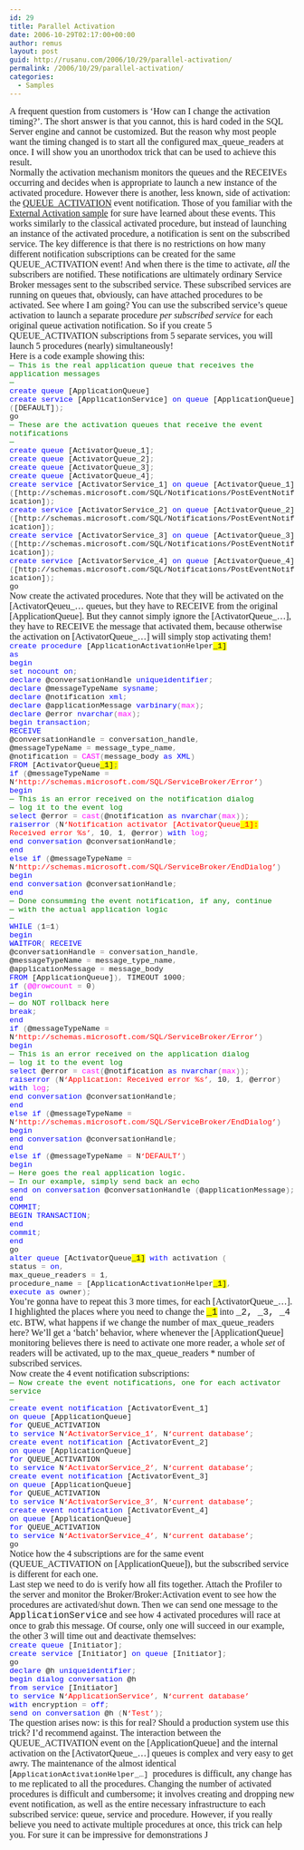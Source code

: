 ```yaml
---
id: 29
title: Parallel Activation
date: 2006-10-29T02:17:00+00:00
author: remus
layout: post
guid: http://rusanu.com/2006/10/29/parallel-activation/
permalink: /2006/10/29/parallel-activation/
categories:
  - Samples
---
```

<p class="MsoNormal" style="margin: 0in 0in 0pt">
  <font face="Times New Roman" size="3">A frequent question from customers is ‘How can I change the activation timing?’. The short answer is that you cannot, this is hard coded in the SQL Server engine and cannot be customized. But the reason why most people want the timing changed is to start all the configured max_queue_readers at once. I will show you an unorthodox trick that can be used to achieve this result.</font>
</p>

<p class="MsoNormal" style="margin: 0in 0in 0pt">
  <!--more-->
</p>

<p class="MsoNormal" style="margin: 0in 0in 0pt">
  <font face="Times New Roman" size="3">Normally the activation mechanism monitors the queues and the RECEIVEs occurring and decides when is appropriate to launch a new instance of the activated procedure. However there is another, less known, side of activation: the </font><a href="http://msdn2.microsoft.com/en-us/library/ms189453.aspx"><font face="Times New Roman" size="3">QUEUE_ACTIVATION</font></a><font face="Times New Roman" size="3"> event notification. Those of you familiar with the </font><a href="http://www.gotdotnet.com/codegallery/codegallery.aspx?id=9f7ae2af-31aa-44dd-9ee8-6b6b6d3d6319"><font face="Times New Roman" size="3">External Activation sample</font></a><font face="Times New Roman" size="3"> for sure have learned about these events. This works similarly to the classical activated procedure, but instead of launching an instance of the activated procedure, a notification is sent on the subscribed service. The key difference is that there is no restrictions on how many different notification subscriptions can be created for the same QUEUE_ACTIVATION event! And when there is the time to activate, <em>all</em> the subscribers are notified. These notifications are ultimately ordinary Service Broker messages sent to the subscribed service. These subscribed services are running on queues that, obviously, can have attached procedures to be activated. See where I am going? You can use the subscribed service’s queue activation to launch a separate procedure <em>per subscribed service</em> for each original queue activation notification. So if you create 5 QUEUE_ACTIVATION subscriptions from 5 separate services, you will launch 5 procedures (nearly) simultaneously!</font>
</p>

<p class="MsoNormal" style="margin: 0in 0in 0pt">
  <o:p><font face="Times New Roman" size="3"> </font></o:p>
</p>

<p class="MsoNormal" style="margin: 0in 0in 0pt">
  <font face="Times New Roman" size="3">Here is a code example showing this:</font>
</p>

<p class="MsoNormal" style="margin: 0in 0in 0pt">
  <o:p><font face="Times New Roman" size="3"> </font></o:p>
</p>

<p class="MsoNormal" style="margin: 0in 0in 0pt">
  <span style="font-size: 10pt; color: green; font-family: 'Courier New'">&#8212; This is the real application queue that receives the application messages<o:p></o:p></span>
</p>

<p class="MsoNormal" style="margin: 0in 0in 0pt">
  <span style="font-size: 10pt; color: green; font-family: 'Courier New'" lang="FR">&#8212;<o:p></o:p></span>
</p>

<p class="MsoNormal" style="margin: 0in 0in 0pt">
  <span style="font-size: 10pt; color: blue; font-family: 'Courier New'" lang="FR">create</span><span style="font-size: 10pt; font-family: 'Courier New'" lang="FR"> <span style="color: blue">queue</span> [ApplicationQueue]<o:p></o:p></span>
</p>

<p class="MsoNormal" style="margin: 0in 0in 0pt">
  <span style="font-size: 10pt; color: blue; font-family: 'Courier New'" lang="FR">create</span><span style="font-size: 10pt; font-family: 'Courier New'" lang="FR"> <span style="color: blue">service</span> [ApplicationService] <span style="color: blue">on</span> <span style="color: blue">queue</span> [ApplicationQueue] <span style="color: gray">(</span>[DEFAULT]<span style="color: gray">);<o:p></o:p></span></span>
</p>

<p class="MsoNormal" style="margin: 0in 0in 0pt">
  <span style="font-size: 10pt; font-family: 'Courier New'">go<o:p></o:p></span>
</p>

<p class="MsoNormal" style="margin: 0in 0in 0pt">
  <span style="font-size: 10pt; font-family: 'Courier New'"><o:p> </o:p></span>
</p>

<p class="MsoNormal" style="margin: 0in 0in 0pt">
  <span style="font-size: 10pt; color: green; font-family: 'Courier New'">&#8212; These are the activation queues that receive the event notifications<o:p></o:p></span>
</p>

<p class="MsoNormal" style="margin: 0in 0in 0pt">
  <span style="font-size: 10pt; color: green; font-family: 'Courier New'" lang="FR">&#8212;<o:p></o:p></span>
</p>

<p class="MsoNormal" style="margin: 0in 0in 0pt">
  <span style="font-size: 10pt; color: blue; font-family: 'Courier New'" lang="FR">create</span><span style="font-size: 10pt; font-family: 'Courier New'" lang="FR"> <span style="color: blue">queue</span> [ActivatorQueue_1]<span style="color: gray">;<o:p></o:p></span></span>
</p>

<p class="MsoNormal" style="margin: 0in 0in 0pt">
  <span style="font-size: 10pt; color: blue; font-family: 'Courier New'" lang="FR">create</span><span style="font-size: 10pt; font-family: 'Courier New'" lang="FR"> <span style="color: blue">queue</span> [ActivatorQueue_2]<span style="color: gray">;<o:p></o:p></span></span>
</p>

<p class="MsoNormal" style="margin: 0in 0in 0pt">
  <span style="font-size: 10pt; color: blue; font-family: 'Courier New'" lang="FR">create</span><span style="font-size: 10pt; font-family: 'Courier New'" lang="FR"> <span style="color: blue">queue</span> [ActivatorQueue_3]<span style="color: gray">;<o:p></o:p></span></span>
</p>

<p class="MsoNormal" style="margin: 0in 0in 0pt">
  <span style="font-size: 10pt; color: blue; font-family: 'Courier New'" lang="FR">create</span><span style="font-size: 10pt; font-family: 'Courier New'" lang="FR"> <span style="color: blue">queue</span> [ActivatorQueue_4]<span style="color: gray">;<o:p></o:p></span></span>
</p>

<p class="MsoNormal" style="margin: 0in 0in 0pt">
  <span style="font-size: 10pt; color: gray; font-family: 'Courier New'" lang="FR"><o:p> </o:p></span>
</p>

<p class="MsoNormal" style="margin: 0in 0in 0pt">
  <span style="font-size: 10pt; color: blue; font-family: 'Courier New'" lang="FR">create</span><span style="font-size: 10pt; font-family: 'Courier New'" lang="FR"> <span style="color: blue">service</span> [ActivatorService_1] <span style="color: blue">on</span> <span style="color: blue">queue</span> [ActivatorQueue_1] <span style="color: gray">(</span>[http://schemas.microsoft.com/SQL/Notifications/PostEventNotification]<span style="color: gray">);<o:p></o:p></span></span>
</p>

<p class="MsoNormal" style="margin: 0in 0in 0pt">
  <span style="font-size: 10pt; color: blue; font-family: 'Courier New'" lang="FR">create</span><span style="font-size: 10pt; font-family: 'Courier New'" lang="FR"> <span style="color: blue">service</span> [ActivatorService_2] <span style="color: blue">on</span> <span style="color: blue">queue</span> [ActivatorQueue_2] <span style="color: gray">(</span>[http://schemas.microsoft.com/SQL/Notifications/PostEventNotification]<span style="color: gray">);<o:p></o:p></span></span>
</p>

<p class="MsoNormal" style="margin: 0in 0in 0pt">
  <span style="font-size: 10pt; color: blue; font-family: 'Courier New'" lang="FR">create</span><span style="font-size: 10pt; font-family: 'Courier New'" lang="FR"> <span style="color: blue">service</span> [ActivatorService_3] <span style="color: blue">on</span> <span style="color: blue">queue</span> [ActivatorQueue_3] <span style="color: gray">(</span>[http://schemas.microsoft.com/SQL/Notifications/PostEventNotification]<span style="color: gray">);<o:p></o:p></span></span>
</p>

<p class="MsoNormal" style="margin: 0in 0in 0pt">
  <span style="font-size: 10pt; color: blue; font-family: 'Courier New'" lang="FR">create</span><span style="font-size: 10pt; font-family: 'Courier New'" lang="FR"> <span style="color: blue">service</span> [ActivatorService_4] <span style="color: blue">on</span> <span style="color: blue">queue</span> [ActivatorQueue_4] <span style="color: gray">(</span>[http://schemas.microsoft.com/SQL/Notifications/PostEventNotification]<span style="color: gray">);<o:p></o:p></span></span>
</p>

<p class="MsoNormal" style="margin: 0in 0in 0pt">
  <span style="font-size: 10pt; font-family: 'Courier New'">go<o:p></o:p></span>
</p>

<p class="MsoNormal" style="margin: 0in 0in 0pt">
  <o:p><font face="Times New Roman" size="3"> </font></o:p>
</p>

<p class="MsoNormal" style="margin: 0in 0in 0pt">
  <font face="Times New Roman" size="3">Now create the activated procedures. Note that they will be activated on the [ActivatorQeueu_&#8230; queues, but they have to RECEIVE from the original [ApplicationQueue]. But they cannot simply ignore the [ActivatorQueue_&#8230;], they have to RECEIVE the message that activated them, because otherwise the activation on [ActivatorQueue_&#8230;] will simply stop activating them! </font>
</p>

<p class="MsoNormal" style="margin: 0in 0in 0pt">
  <o:p><font face="Times New Roman" size="3"> </font></o:p>
</p>

<p class="MsoNormal" style="margin: 0in 0in 0pt">
  <span style="font-size: 10pt; color: blue; font-family: 'Courier New'">create</span><span style="font-size: 10pt; font-family: 'Courier New'"> <span style="color: blue">procedure</span> [ApplicationActivationHelper<span style="background: yellow none repeat scroll 0% 50%; -moz-background-clip: -moz-initial; -moz-background-origin: -moz-initial; -moz-background-inline-policy: -moz-initial">_1]</span><o:p></o:p></span>
</p>

<p class="MsoNormal" style="margin: 0in 0in 0pt">
  <span style="font-size: 10pt; color: blue; font-family: 'Courier New'">as<o:p></o:p></span>
</p>

<p class="MsoNormal" style="margin: 0in 0in 0pt">
  <span style="font-size: 10pt; color: blue; font-family: 'Courier New'">begin<o:p></o:p></span>
</p>

<p class="MsoNormal" style="margin: 0in 0in 0pt">
  <span style="font-size: 10pt; font-family: 'Courier New'"><span> </span><span style="color: blue">set</span> <span style="color: blue">nocount</span> <span style="color: blue">on</span><span style="color: gray">;<o:p></o:p></span></span>
</p>

<p class="MsoNormal" style="margin: 0in 0in 0pt">
  <span style="font-size: 10pt; font-family: 'Courier New'"><span> </span><span style="color: blue">declare</span> @conversationHandle <span style="color: blue">uniqueidentifier</span><span style="color: gray">;<o:p></o:p></span></span>
</p>

<p class="MsoNormal" style="margin: 0in 0in 0pt">
  <span style="font-size: 10pt; font-family: 'Courier New'"><span> </span><span style="color: blue">declare</span> @messageTypeName <span style="color: blue">sysname</span><span style="color: gray">;<o:p></o:p></span></span>
</p>

<p class="MsoNormal" style="margin: 0in 0in 0pt">
  <span style="font-size: 10pt; font-family: 'Courier New'"><span> </span><span style="color: blue">declare</span> @notification <span style="color: blue">xml</span><span style="color: gray">;<o:p></o:p></span></span>
</p>

<p class="MsoNormal" style="margin: 0in 0in 0pt">
  <span style="font-size: 10pt; font-family: 'Courier New'"><span> </span><span style="color: blue">declare</span> @applicationMessage <span style="color: blue">varbinary</span><span style="color: gray">(</span><span style="color: fuchsia">max</span><span style="color: gray">);<o:p></o:p></span></span>
</p>

<p class="MsoNormal" style="margin: 0in 0in 0pt">
  <span style="font-size: 10pt; font-family: 'Courier New'"><span> </span><span style="color: blue">declare</span> @error <span style="color: blue">nvarchar</span><span style="color: gray">(</span><span style="color: fuchsia">max</span><span style="color: gray">);<o:p></o:p></span></span>
</p>

<p class="MsoNormal" style="margin: 0in 0in 0pt">
  <span style="font-size: 10pt; font-family: 'Courier New'"><span> </span><o:p></o:p></span>
</p>

<p class="MsoNormal" style="margin: 0in 0in 0pt">
  <span style="font-size: 10pt; font-family: 'Courier New'"><span> </span><span style="color: blue">begin</span> <span style="color: blue">transaction</span><span style="color: gray">;<o:p></o:p></span></span>
</p>

<p class="MsoNormal" style="margin: 0in 0in 0pt">
  <span style="font-size: 10pt; font-family: 'Courier New'"><span> </span><span style="color: blue">RECEIVE</span> <o:p></o:p></span>
</p>

<p class="MsoNormal" style="margin: 0in 0in 0pt">
  <span style="font-size: 10pt; font-family: 'Courier New'"><span> </span>@conversationHandle <span style="color: gray">=</span> conversation_handle<span style="color: gray">,<o:p></o:p></span></span>
</p>

<p class="MsoNormal" style="margin: 0in 0in 0pt">
  <span style="font-size: 10pt; font-family: 'Courier New'"><span> </span>@messageTypeName <span style="color: gray">=</span> message_type_name<span style="color: gray">,<o:p></o:p></span></span>
</p>

<p class="MsoNormal" style="margin: 0in 0in 0pt">
  <span style="font-size: 10pt; font-family: 'Courier New'"><span> </span>@notification <span style="color: gray">=</span> <span style="color: fuchsia">CAST</span><span style="color: gray">(</span>message_body <span style="color: blue">as</span> <span style="color: blue">XML</span><span style="color: gray">)<o:p></o:p></span></span>
</p>

<p class="MsoNormal" style="margin: 0in 0in 0pt">
  <span style="font-size: 10pt; font-family: 'Courier New'"><span> </span><span style="color: blue">FROM</span> [ActivatorQueue<span style="background: yellow none repeat scroll 0% 50%; -moz-background-clip: -moz-initial; -moz-background-origin: -moz-initial; -moz-background-inline-policy: -moz-initial">_1]<span style="color: gray">;</span></span><span style="color: gray"><o:p></o:p></span></span>
</p>

<p class="MsoNormal" style="margin: 0in 0in 0pt">
  <span style="font-size: 10pt; color: gray; font-family: 'Courier New'"><o:p> </o:p></span>
</p>

<p class="MsoNormal" style="margin: 0in 0in 0pt">
  <span style="font-size: 10pt; font-family: 'Courier New'"><span> </span><span style="color: blue">if</span> <span style="color: gray">(</span>@messageTypeName <span style="color: gray">=</span> N<span style="color: red">&#8216;http://schemas.microsoft.com/SQL/ServiceBroker/Error&#8217;</span><span style="color: gray">)<o:p></o:p></span></span>
</p>

<p class="MsoNormal" style="margin: 0in 0in 0pt">
  <span style="font-size: 10pt; font-family: 'Courier New'"><span> </span><span style="color: blue">begin<o:p></o:p></span></span>
</p>

<p class="MsoNormal" style="margin: 0in 0in 0pt">
  <span style="font-size: 10pt; font-family: 'Courier New'"><span> </span><span style="color: green">&#8212; This is an error received on the notification dialog<o:p></o:p></span></span>
</p>

<p class="MsoNormal" style="margin: 0in 0in 0pt">
  <span style="font-size: 10pt; font-family: 'Courier New'"><span> </span><span style="color: green">&#8212; log it to the event log<o:p></o:p></span></span>
</p>

<p class="MsoNormal" style="margin: 0in 0in 0pt">
  <span style="font-size: 10pt; font-family: 'Courier New'"><span> </span><span style="color: blue">select</span> @error <span style="color: gray">=</span> <span style="color: fuchsia">cast</span><span style="color: gray">(</span>@notification <span style="color: blue">as</span> <span style="color: blue">nvarchar</span><span style="color: gray">(</span><span style="color: fuchsia">max</span><span style="color: gray">));<o:p></o:p></span></span>
</p>

<p class="MsoNormal" style="margin: 0in 0in 0pt">
  <span style="font-size: 10pt; font-family: 'Courier New'"><span> </span><span style="color: blue">raiserror</span> <span style="color: gray">(</span>N<span style="color: red">&#8216;Notification activator [ActivatorQueue<span style="background: yellow none repeat scroll 0% 50%; -moz-background-clip: -moz-initial; -moz-background-origin: -moz-initial; -moz-background-inline-policy: -moz-initial">_1]:</span> Received error %s&#8217;</span><span style="color: gray">,</span> 10<span style="color: gray">,</span> 1<span style="color: gray">,</span> @error<span style="color: gray">)</span> <span style="color: blue">with</span> <span style="color: fuchsia">log</span><span style="color: gray">;<o:p></o:p></span></span>
</p>

<p class="MsoNormal" style="margin: 0in 0in 0pt">
  <span style="font-size: 10pt; font-family: 'Courier New'"><span> </span><span style="color: blue">end</span> <span style="color: blue">conversation</span> @conversationHandle<span style="color: gray">;<o:p></o:p></span></span>
</p>

<p class="MsoNormal" style="margin: 0in 0in 0pt">
  <span style="font-size: 10pt; font-family: 'Courier New'"><span> </span><span style="color: blue">end<o:p></o:p></span></span>
</p>

<p class="MsoNormal" style="margin: 0in 0in 0pt">
  <span style="font-size: 10pt; font-family: 'Courier New'"><span> </span><span style="color: blue">else</span> <span style="color: blue">if</span> <span style="color: gray">(</span>@messageTypeName <span style="color: gray">=</span> N<span style="color: red">&#8216;http://schemas.microsoft.com/SQL/ServiceBroker/EndDialog&#8217;</span><span style="color: gray">)<o:p></o:p></span></span>
</p>

<p class="MsoNormal" style="margin: 0in 0in 0pt">
  <span style="font-size: 10pt; font-family: 'Courier New'"><span> </span><span style="color: blue">begin<o:p></o:p></span></span>
</p>

<p class="MsoNormal" style="margin: 0in 0in 0pt">
  <span style="font-size: 10pt; font-family: 'Courier New'"><span> </span><span style="color: blue">end</span> <span style="color: blue">conversation</span> @conversationHandle<span style="color: gray">;<o:p></o:p></span></span>
</p>

<p class="MsoNormal" style="margin: 0in 0in 0pt">
  <span style="font-size: 10pt; font-family: 'Courier New'"><span> </span><span style="color: blue">end<o:p></o:p></span></span>
</p>

<p class="MsoNormal" style="margin: 0in 0in 0pt">
  <span style="font-size: 10pt; font-family: 'Courier New'"><span> </span><o:p></o:p></span>
</p>

<p class="MsoNormal" style="margin: 0in 0in 0pt">
  <span style="font-size: 10pt; font-family: 'Courier New'"><span> </span><span style="color: green">&#8212; Done consumming the event notification, if any, continue<o:p></o:p></span></span>
</p>

<p class="MsoNormal" style="margin: 0in 0in 0pt">
  <span style="font-size: 10pt; font-family: 'Courier New'"><span> </span><span style="color: green">&#8212; with the actual application logic<o:p></o:p></span></span>
</p>

<p class="MsoNormal" style="margin: 0in 0in 0pt">
  <span style="font-size: 10pt; font-family: 'Courier New'"><span> </span><span style="color: green">&#8212;<o:p></o:p></span></span>
</p>

<p class="MsoNormal" style="margin: 0in 0in 0pt">
  <span style="font-size: 10pt; font-family: 'Courier New'"><span> </span><span style="color: blue">WHILE</span> <span style="color: gray">(</span>1<span style="color: gray">=</span>1<span style="color: gray">)<o:p></o:p></span></span>
</p>

<p class="MsoNormal" style="margin: 0in 0in 0pt">
  <span style="font-size: 10pt; font-family: 'Courier New'"><span> </span><span style="color: blue">begin<o:p></o:p></span></span>
</p>

<p class="MsoNormal" style="margin: 0in 0in 0pt">
  <span style="font-size: 10pt; font-family: 'Courier New'"><span> </span><span style="color: blue">WAITFOR</span><span style="color: gray">(</span> <span style="color: blue">RECEIVE</span> <o:p></o:p></span>
</p>

<p class="MsoNormal" style="margin: 0in 0in 0pt">
  <span style="font-size: 10pt; font-family: 'Courier New'"><span> </span><span> </span>@conversationHandle <span style="color: gray">=</span> conversation_handle<span style="color: gray">,<o:p></o:p></span></span>
</p>

<p class="MsoNormal" style="margin: 0in 0in 0pt">
  <span style="font-size: 10pt; font-family: 'Courier New'"><span> </span>@messageTypeName <span style="color: gray">=</span> message_type_name<span style="color: gray">,<o:p></o:p></span></span>
</p>

<p class="MsoNormal" style="margin: 0in 0in 0pt">
  <span style="font-size: 10pt; font-family: 'Courier New'"><span> </span>@applicationMessage <span style="color: gray">=</span> message_body<o:p></o:p></span>
</p>

<p class="MsoNormal" style="margin: 0in 0in 0pt">
  <span style="font-size: 10pt; font-family: 'Courier New'"><span> </span><span style="color: blue">FROM</span> [ApplicationQueue]<span style="color: gray">),</span> TIMEOUT 1000<span style="color: gray">;<o:p></o:p></span></span>
</p>

<p class="MsoNormal" style="margin: 0in 0in 0pt">
  <span style="font-size: 10pt; font-family: 'Courier New'"><span> </span><span style="color: blue">if</span> <span style="color: gray">(</span><span style="color: fuchsia">@@rowcount</span> <span style="color: gray">=</span> 0<span style="color: gray">)<o:p></o:p></span></span>
</p>

<p class="MsoNormal" style="margin: 0in 0in 0pt">
  <span style="font-size: 10pt; font-family: 'Courier New'"><span> </span><span style="color: blue">begin<o:p></o:p></span></span>
</p>

<p class="MsoNormal" style="margin: 0in 0in 0pt">
  <span style="font-size: 10pt; font-family: 'Courier New'"><span> </span><span style="color: green">&#8212; do NOT rollback here<o:p></o:p></span></span>
</p>

<p class="MsoNormal" style="margin: 0in 0in 0pt">
  <span style="font-size: 10pt; font-family: 'Courier New'"><span> </span><span style="color: blue">break</span><span style="color: gray">;<o:p></o:p></span></span>
</p>

<p class="MsoNormal" style="margin: 0in 0in 0pt">
  <span style="font-size: 10pt; font-family: 'Courier New'"><span> </span><span style="color: blue">end<o:p></o:p></span></span>
</p>

<p class="MsoNormal" style="margin: 0in 0in 0pt">
  <span style="font-size: 10pt; font-family: 'Courier New'"><span> </span><o:p></o:p></span>
</p>

<p class="MsoNormal" style="margin: 0in 0in 0pt">
  <span style="font-size: 10pt; font-family: 'Courier New'"><span> </span><span style="color: blue">if</span> <span style="color: gray">(</span>@messageTypeName <span style="color: gray">=</span> N<span style="color: red">&#8216;http://schemas.microsoft.com/SQL/ServiceBroker/Error&#8217;</span><span style="color: gray">)<o:p></o:p></span></span>
</p>

<p class="MsoNormal" style="margin: 0in 0in 0pt">
  <span style="font-size: 10pt; font-family: 'Courier New'"><span> </span><span style="color: blue">begin<o:p></o:p></span></span>
</p>

<p class="MsoNormal" style="margin: 0in 0in 0pt">
  <span style="font-size: 10pt; font-family: 'Courier New'"><span> </span><span style="color: green">&#8212; This is an error received on the application dialog<o:p></o:p></span></span>
</p>

<p class="MsoNormal" style="margin: 0in 0in 0pt">
  <span style="font-size: 10pt; font-family: 'Courier New'"><span> </span><span style="color: green">&#8212; log it to the event log<o:p></o:p></span></span>
</p>

<p class="MsoNormal" style="margin: 0in 0in 0pt">
  <span style="font-size: 10pt; font-family: 'Courier New'"><span> </span><span style="color: blue">select</span> @error <span style="color: gray">=</span> <span style="color: fuchsia">cast</span><span style="color: gray">(</span>@notification <span style="color: blue">as</span> <span style="color: blue">nvarchar</span><span style="color: gray">(</span><span style="color: fuchsia">max</span><span style="color: gray">));<o:p></o:p></span></span>
</p>

<p class="MsoNormal" style="margin: 0in 0in 0pt">
  <span style="font-size: 10pt; font-family: 'Courier New'"><span> </span><span style="color: blue">raiserror</span> <span style="color: gray">(</span>N<span style="color: red">&#8216;Application: Received error %s&#8217;</span><span style="color: gray">,</span> 10<span style="color: gray">,</span> 1<span style="color: gray">,</span> @error<span style="color: gray">)</span> <span style="color: blue">with</span> <span style="color: fuchsia">log</span><span style="color: gray">;<o:p></o:p></span></span>
</p>

<p class="MsoNormal" style="margin: 0in 0in 0pt">
  <span style="font-size: 10pt; font-family: 'Courier New'"><span> </span><span style="color: blue">end</span> <span style="color: blue">conversation</span> @conversationHandle<span style="color: gray">;<o:p></o:p></span></span>
</p>

<p class="MsoNormal" style="margin: 0in 0in 0pt">
  <span style="font-size: 10pt; font-family: 'Courier New'"><span> </span><span style="color: blue">end<o:p></o:p></span></span>
</p>

<p class="MsoNormal" style="margin: 0in 0in 0pt">
  <span style="font-size: 10pt; font-family: 'Courier New'"><span> </span><span style="color: blue">else</span> <span style="color: blue">if</span> <span style="color: gray">(</span>@messageTypeName <span style="color: gray">=</span> N<span style="color: red">&#8216;http://schemas.microsoft.com/SQL/ServiceBroker/EndDialog&#8217;</span><span style="color: gray">)<o:p></o:p></span></span>
</p>

<p class="MsoNormal" style="margin: 0in 0in 0pt">
  <span style="font-size: 10pt; font-family: 'Courier New'"><span> </span><span style="color: blue">begin<o:p></o:p></span></span>
</p>

<p class="MsoNormal" style="margin: 0in 0in 0pt">
  <span style="font-size: 10pt; font-family: 'Courier New'"><span> </span><span style="color: blue">end</span> <span style="color: blue">conversation</span> @conversationHandle<span style="color: gray">;<o:p></o:p></span></span>
</p>

<p class="MsoNormal" style="margin: 0in 0in 0pt">
  <span style="font-size: 10pt; font-family: 'Courier New'"><span> </span><span style="color: blue">end<o:p></o:p></span></span>
</p>

<p class="MsoNormal" style="margin: 0in 0in 0pt">
  <span style="font-size: 10pt; font-family: 'Courier New'"><span> </span><span style="color: blue">else</span> <span style="color: blue">if</span> <span style="color: gray">(</span>@messageTypeName <span style="color: gray">=</span> N<span style="color: red">&#8216;DEFAULT&#8217;</span><span style="color: gray">)<o:p></o:p></span></span>
</p>

<p class="MsoNormal" style="margin: 0in 0in 0pt">
  <span style="font-size: 10pt; font-family: 'Courier New'"><span> </span><span style="color: blue">begin<o:p></o:p></span></span>
</p>

<p class="MsoNormal" style="margin: 0in 0in 0pt">
  <span style="font-size: 10pt; font-family: 'Courier New'"><span> </span><span style="color: green">&#8212; Here goes the real application logic.<o:p></o:p></span></span>
</p>

<p class="MsoNormal" style="margin: 0in 0in 0pt">
  <span style="font-size: 10pt; font-family: 'Courier New'"><span> </span><span style="color: green">&#8212; In our example, simply send back an echo<o:p></o:p></span></span>
</p>

<p class="MsoNormal" style="margin: 0in 0in 0pt">
  <span style="font-size: 10pt; font-family: 'Courier New'"><span> </span><span style="color: blue">send</span> <span style="color: blue">on</span> <span style="color: blue">conversation</span> @conversationHandle <span style="color: gray">(</span>@applicationMessage<span style="color: gray">);<o:p></o:p></span></span>
</p>

<p class="MsoNormal" style="margin: 0in 0in 0pt">
  <span style="font-size: 10pt; font-family: 'Courier New'"><span> </span><span style="color: blue">end<o:p></o:p></span></span>
</p>

<p class="MsoNormal" style="margin: 0in 0in 0pt">
  <span style="font-size: 10pt; font-family: 'Courier New'"><span> </span><span style="color: blue">COMMIT</span><span style="color: gray">;<o:p></o:p></span></span>
</p>

<p class="MsoNormal" style="margin: 0in 0in 0pt">
  <span style="font-size: 10pt; font-family: 'Courier New'"><span> </span><span style="color: blue">BEGIN</span> <span style="color: blue">TRANSACTION</span><span style="color: gray">;<o:p></o:p></span></span>
</p>

<p class="MsoNormal" style="margin: 0in 0in 0pt">
  <span style="font-size: 10pt; font-family: 'Courier New'"><span> </span><span style="color: blue">end<o:p></o:p></span></span>
</p>

<p class="MsoNormal" style="margin: 0in 0in 0pt">
  <span style="font-size: 10pt; color: blue; font-family: 'Courier New'"><o:p> </o:p></span>
</p>

<p class="MsoNormal" style="margin: 0in 0in 0pt">
  <span style="font-size: 10pt; font-family: 'Courier New'"><span> </span><span style="color: blue">commit</span><span style="color: gray">;<o:p></o:p></span></span>
</p>

<p class="MsoNormal" style="margin: 0in 0in 0pt">
  <span style="font-size: 10pt; color: blue; font-family: 'Courier New'">end<o:p></o:p></span>
</p>

<p class="MsoNormal" style="margin: 0in 0in 0pt">
  <span style="font-size: 10pt; font-family: 'Courier New'">go<o:p></o:p></span>
</p>

<p class="MsoNormal" style="margin: 0in 0in 0pt">
  <o:p><font face="Times New Roman" size="3"> </font></o:p>
</p>

<p class="MsoNormal" style="margin: 0in 0in 0pt">
  <span style="font-size: 10pt; color: blue; font-family: 'Courier New'">alter</span><span style="font-size: 10pt; font-family: 'Courier New'"> <span style="color: blue">queue</span> [ActivatorQueue<span style="background: yellow none repeat scroll 0% 50%; -moz-background-clip: -moz-initial; -moz-background-origin: -moz-initial; -moz-background-inline-policy: -moz-initial">_1]</span> <span style="color: blue">with</span> activation <span style="color: gray">(<o:p></o:p></span></span>
</p>

<p class="MsoNormal" style="margin: 0in 0in 0pt">
  <span style="font-size: 10pt; font-family: 'Courier New'"><span> </span>status <span style="color: gray">=</span> <span style="color: blue">on</span><span style="color: gray">,<o:p></o:p></span></span>
</p>

<p class="MsoNormal" style="margin: 0in 0in 0pt">
  <span style="font-size: 10pt; font-family: 'Courier New'"><span> </span>max_queue_readers <span style="color: gray">=</span> 1<span style="color: gray">,<o:p></o:p></span></span>
</p>

<p class="MsoNormal" style="margin: 0in 0in 0pt">
  <span style="font-size: 10pt; font-family: 'Courier New'"><span> </span>procedure_name <span style="color: gray">=</span> [ApplicationActivationHelper<span style="background: yellow none repeat scroll 0% 50%; -moz-background-clip: -moz-initial; -moz-background-origin: -moz-initial; -moz-background-inline-policy: -moz-initial">_1]</span><span style="color: gray">,<o:p></o:p></span></span>
</p>

<p class="MsoNormal" style="margin: 0in 0in 0pt">
  <span style="font-size: 10pt; font-family: 'Courier New'"><span> </span><span style="color: blue">execute</span> <span style="color: blue">as</span> owner<span style="color: gray">);<o:p></o:p></span></span>
</p>

<p class="MsoNormal" style="margin: 0in 0in 0pt">
  <o:p><font face="Times New Roman" size="3"> </font></o:p>
</p>

<p class="MsoNormal" style="margin: 0in 0in 0pt">
  <o:p><font face="Times New Roman" size="3"> </font></o:p>
</p>

<p class="MsoNormal" style="margin: 0in 0in 0pt">
  <font size="3"><font face="Times New Roman">You’re gonna have to repeat this 3 more times, for each [ActivatorQueue_&#8230;]. I highlighted the places where you need to change the </font><span style="background: yellow none repeat scroll 0% 50%; -moz-background-clip: -moz-initial; -moz-background-origin: -moz-initial; -moz-background-inline-policy: -moz-initial; font-family: 'Courier New'">_1</span><font face="Times New Roman"> into </font><span style="font-family: 'Courier New'">_2, _3, _4</span><font face="Times New Roman"> etc. BTW, what happens if we change the number of max_queue_readers here? We’ll get a ‘batch’ behavior, where whenever the [ApplicationQueue] monitoring believes there is need to activate one more reader, a whole <em>set</em> of readers will be activated, up to the max_queue_readers * number of subscribed services.</font></font>
</p>

<p class="MsoNormal" style="margin: 0in 0in 0pt">
  <font face="Times New Roman" size="3">Now create the 4 event notification subscriptions:</font>
</p>

<p class="MsoNormal" style="margin: 0in 0in 0pt">
  <o:p><font face="Times New Roman" size="3"> </font></o:p>
</p>

<p class="MsoNormal" style="margin: 0in 0in 0pt">
  <span style="font-size: 10pt; color: green; font-family: 'Courier New'">&#8212; Now create the event notifications, one for each activator service<o:p></o:p></span>
</p>

<p class="MsoNormal" style="margin: 0in 0in 0pt">
  <span style="font-size: 10pt; color: green; font-family: 'Courier New'">&#8212;<o:p></o:p></span>
</p>

<p class="MsoNormal" style="margin: 0in 0in 0pt">
  <span style="font-size: 10pt; color: blue; font-family: 'Courier New'">create</span><span style="font-size: 10pt; font-family: 'Courier New'"> <span style="color: blue">event</span> <span style="color: blue">notification</span> [ActivatorEvent_1]<o:p></o:p></span>
</p>

<p class="MsoNormal" style="margin: 0in 0in 0pt">
  <span style="font-size: 10pt; font-family: 'Courier New'"><span> </span><span style="color: blue">on</span> <span style="color: blue">queue</span> [ApplicationQueue]<o:p></o:p></span>
</p>

<p class="MsoNormal" style="margin: 0in 0in 0pt">
  <span style="font-size: 10pt; font-family: 'Courier New'"><span> </span><span style="color: blue">for</span> QUEUE_ACTIVATION<o:p></o:p></span>
</p>

<p class="MsoNormal" style="margin: 0in 0in 0pt">
  <span style="font-size: 10pt; font-family: 'Courier New'"><span> </span><span style="color: blue">to</span> <span style="color: blue">service</span> N<span style="color: red">&#8216;ActivatorService_1&#8217;</span><span style="color: gray">,</span> N<span style="color: red">&#8216;current database&#8217;</span><span style="color: gray">;<o:p></o:p></span></span>
</p>

<p class="MsoNormal" style="margin: 0in 0in 0pt">
  <span style="font-size: 10pt; color: blue; font-family: 'Courier New'">create</span><span style="font-size: 10pt; font-family: 'Courier New'"> <span style="color: blue">event</span> <span style="color: blue">notification</span> [ActivatorEvent_2]<o:p></o:p></span>
</p>

<p class="MsoNormal" style="margin: 0in 0in 0pt">
  <span style="font-size: 10pt; font-family: 'Courier New'"><span> </span></span><span style="font-size: 10pt; color: blue; font-family: 'Courier New'" lang="FR">on</span><span style="font-size: 10pt; font-family: 'Courier New'" lang="FR"> <span style="color: blue">queue</span> [ApplicationQueue]<o:p></o:p></span>
</p>

<p class="MsoNormal" style="margin: 0in 0in 0pt">
  <span style="font-size: 10pt; font-family: 'Courier New'" lang="FR"><span> </span><span style="color: blue">for</span> QUEUE_ACTIVATION<o:p></o:p></span>
</p>

<p class="MsoNormal" style="margin: 0in 0in 0pt">
  <span style="font-size: 10pt; font-family: 'Courier New'" lang="FR"><span> </span><span style="color: blue">to</span> <span style="color: blue">service</span> N<span style="color: red">&#8216;ActivatorService_2&#8217;</span><span style="color: gray">,</span> N<span style="color: red">&#8216;current database&#8217;</span><span style="color: gray">;<o:p></o:p></span></span>
</p>

<p class="MsoNormal" style="margin: 0in 0in 0pt">
  <span style="font-size: 10pt; color: blue; font-family: 'Courier New'" lang="FR">create</span><span style="font-size: 10pt; font-family: 'Courier New'" lang="FR"> <span style="color: blue">event</span> <span style="color: blue">notification</span> [ActivatorEvent_3]<o:p></o:p></span>
</p>

<p class="MsoNormal" style="margin: 0in 0in 0pt">
  <span style="font-size: 10pt; font-family: 'Courier New'" lang="FR"><span> </span><span style="color: blue">on</span> <span style="color: blue">queue</span> [ApplicationQueue]<o:p></o:p></span>
</p>

<p class="MsoNormal" style="margin: 0in 0in 0pt">
  <span style="font-size: 10pt; font-family: 'Courier New'" lang="FR"><span> </span><span style="color: blue">for</span> QUEUE_ACTIVATION<o:p></o:p></span>
</p>

<p class="MsoNormal" style="margin: 0in 0in 0pt">
  <span style="font-size: 10pt; font-family: 'Courier New'" lang="FR"><span> </span><span style="color: blue">to</span> <span style="color: blue">service</span> N<span style="color: red">&#8216;ActivatorService_3&#8217;</span><span style="color: gray">,</span> N<span style="color: red">&#8216;current database&#8217;</span><span style="color: gray">;<o:p></o:p></span></span>
</p>

<p class="MsoNormal" style="margin: 0in 0in 0pt">
  <span style="font-size: 10pt; color: blue; font-family: 'Courier New'">create</span><span style="font-size: 10pt; font-family: 'Courier New'"> <span style="color: blue">event</span> <span style="color: blue">notification</span> [ActivatorEvent_4]<o:p></o:p></span>
</p>

<p class="MsoNormal" style="margin: 0in 0in 0pt">
  <span style="font-size: 10pt; font-family: 'Courier New'"><span> </span><span style="color: blue">on</span> <span style="color: blue">queue</span> [ApplicationQueue]<o:p></o:p></span>
</p>

<p class="MsoNormal" style="margin: 0in 0in 0pt">
  <span style="font-size: 10pt; font-family: 'Courier New'"><span> </span><span style="color: blue">for</span> QUEUE_ACTIVATION<o:p></o:p></span>
</p>

<p class="MsoNormal" style="margin: 0in 0in 0pt">
  <span style="font-size: 10pt; font-family: 'Courier New'"><span> </span><span style="color: blue">to</span> <span style="color: blue">service</span> N<span style="color: red">&#8216;ActivatorService_4&#8217;</span><span style="color: gray">,</span> N<span style="color: red">&#8216;current database&#8217;</span><span style="color: gray">;<o:p></o:p></span></span>
</p>

<p class="MsoNormal" style="margin: 0in 0in 0pt">
  <span style="font-size: 10pt; font-family: 'Courier New'">go<o:p></o:p></span>
</p>

<p class="MsoNormal" style="margin: 0in 0in 0pt">
  <o:p><font face="Times New Roman" size="3"> </font></o:p>
</p>

<p class="MsoNormal" style="margin: 0in 0in 0pt">
  <font face="Times New Roman" size="3">Notice how the 4 subscriptions are for the same event (QUEUE_ACTIVATION on [ApplicationQueue]), but the subscribed service is different for each one.</font>
</p>

<p class="MsoNormal" style="margin: 0in 0in 0pt">
  <o:p><font face="Times New Roman" size="3"> </font></o:p>
</p>

<p class="MsoNormal" style="margin: 0in 0in 0pt">
  <font size="3"><font face="Times New Roman">Last step we need to do is verify how all fits together. Attach the Profiler to the server and monitor the Broker/Broker:Activation event to see how the procedures are activated/shut down. Then we can send one message to the </font><span style="font-family: 'Courier New'">ApplicationService</span><font face="Times New Roman"> and see how 4 activated procedures will race at once to grab this message. Of course, only one will succeed in our example, the other 3 will time out and deactivate themselves:</font></font>
</p>

<p class="MsoNormal" style="margin: 0in 0in 0pt">
  <o:p><font face="Times New Roman" size="3"> </font></o:p>
</p>

<p class="MsoNormal" style="margin: 0in 0in 0pt">
  <span style="font-size: 10pt; color: blue; font-family: 'Courier New'">create</span><span style="font-size: 10pt; font-family: 'Courier New'"> <span style="color: blue">queue</span> [Initiator]<span style="color: gray">;<o:p></o:p></span></span>
</p>

<p class="MsoNormal" style="margin: 0in 0in 0pt">
  <span style="font-size: 10pt; color: blue; font-family: 'Courier New'">create</span><span style="font-size: 10pt; font-family: 'Courier New'"> <span style="color: blue">service</span> [Initiator] <span style="color: blue">on</span> <span style="color: blue">queue</span> [Initiator]<span style="color: gray">;<o:p></o:p></span></span>
</p>

<p class="MsoNormal" style="margin: 0in 0in 0pt">
  <span style="font-size: 10pt; font-family: 'Courier New'">go<o:p></o:p></span>
</p>

<p class="MsoNormal" style="margin: 0in 0in 0pt">
  <span style="font-size: 10pt; font-family: 'Courier New'"><o:p> </o:p></span>
</p>

<p class="MsoNormal" style="margin: 0in 0in 0pt">
  <span style="font-size: 10pt; color: blue; font-family: 'Courier New'">declare</span><span style="font-size: 10pt; font-family: 'Courier New'"> @h <span style="color: blue">uniqueidentifier</span><span style="color: gray">;<o:p></o:p></span></span>
</p>

<p class="MsoNormal" style="margin: 0in 0in 0pt">
  <span style="font-size: 10pt; color: blue; font-family: 'Courier New'">begin</span><span style="font-size: 10pt; font-family: 'Courier New'"> <span style="color: blue">dialog</span> <span style="color: blue">conversation</span> @h<o:p></o:p></span>
</p>

<p class="MsoNormal" style="margin: 0in 0in 0pt">
  <span style="font-size: 10pt; font-family: 'Courier New'"><span> </span><span style="color: blue">from</span> <span style="color: blue">service</span> [Initiator]<o:p></o:p></span>
</p>

<p class="MsoNormal" style="margin: 0in 0in 0pt">
  <span style="font-size: 10pt; font-family: 'Courier New'"><span> </span><span style="color: blue">to</span> <span style="color: blue">service</span> N<span style="color: red">&#8216;ApplicationService&#8217;</span><span style="color: gray">,</span> N<span style="color: red">&#8216;current database&#8217;<o:p></o:p></span></span>
</p>

<p class="MsoNormal" style="margin: 0in 0in 0pt">
  <span style="font-size: 10pt; font-family: 'Courier New'"><span> </span><span style="color: blue">with</span> encryption <span style="color: gray">=</span> <span style="color: blue">off</span><span style="color: gray">;<o:p></o:p></span></span>
</p>

<p class="MsoNormal" style="margin: 0in 0in 0pt">
  <span style="font-size: 10pt; color: blue; font-family: 'Courier New'">send</span><span style="font-size: 10pt; font-family: 'Courier New'"> <span style="color: blue">on</span> <span style="color: blue">conversation</span> @h <span style="color: gray">(</span>N<span style="color: red">&#8216;Test&#8217;</span><span style="color: gray">);<o:p></o:p></span></span>
</p>

<p class="MsoNormal" style="margin: 0in 0in 0pt">
  <o:p><font face="Times New Roman" size="3"> </font></o:p>
</p>

<p class="MsoNormal" style="margin: 0in 0in 0pt">
  <font face="Times New Roman" size="3">The question arises now: is this for real? Should a production system use this trick? I’d recommend against. The interaction between the QUEUE_ACTIVATION event on the [ApplicationQueue] and the internal activation on the [ActivatorQueue_&#8230;] queues is complex and very easy to get awry. The maintenance of the almost identical [</font><span style="font-size: 10pt; font-family: 'Courier New'">ApplicationActivationHelper_&#8230;] </span><font size="3"><font face="Times New Roman">procedures is difficult, any change has to me replicated to all the procedures. Changing the number of activated procedures is difficult and cumbersome; it involves creating and dropping new event notification, as well as the entire necessary infrastructure to each subscribed service: queue, service and procedure. However, if you really believe you need to activate multiple procedures at once, this trick can help you. For sure it can be impressive for demonstrations </font><span style="font-family: Wingdings"><span>J</span></span></font>
</p>

<img src="http://blogs.msdn.com/aggbug.aspx?PostID=890877" height="1" width="1" />